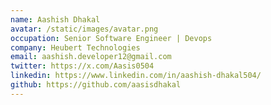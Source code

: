 ```yaml
---
name: Aashish Dhakal
avatar: /static/images/avatar.png
occupation: Senior Software Engineer | Devops
company: Heubert Technologies
email: aashish.developer12@gmail.com
twitter: https://x.com/Aasis0504
linkedin: https://www.linkedin.com/in/aashish-dhakal504/
github: https://github.com/aasisdhakal
---
```

